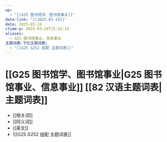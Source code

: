 ```yaml
---
up:
  - "[[G25 图书馆学、图书馆事业]]"
date-link: "[[2025-03-24]]"
date: 2025-03-24
ctime-p: 2025-03-24T15:52:14
aliases:
  - G25 图书馆事业、信息事业
主题词表-下位主题词表:
  - "[[G25 G252 组配 主题词表]]"
---
```


# [[G25 图书馆学、图书馆事业|G25 图书馆事业、信息事业]] [[82 汉语主题词表|主题词表]]

- [[相关词]]
- [[同义词]]
- [[英文]]
- ![[G25 G252 组配 主题词表]]
